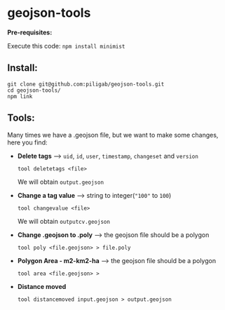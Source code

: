 # geojson-tools

**Pre-requisites:**

Execute this code: `npm install minimist`

## Install:


```
git clone git@github.com:piligab/geojson-tools.git
cd geojson-tools/
npm link
```

## Tools:

Many times we have a .geojson file, but we want to make some changes, here you find:

- **Delete tags**  --> `uid`, `id`, `user`, `timestamp`, `changeset` and `version`

  `tool deletetags <file>`

  We will obtain `output.geojson`	

- **Change a tag value** --> string to integer(`"100"` to `100`)

  `tool changevalue <file>`

  We will obtain `outputcv.geojson`	

- **Change .geojson to .poly** --> the geojson file should be a polygon

  `tool poly <file.geojson> > file.poly`

- **Polygon Area - m2-km2-ha** --> the geojson file should be a polygon

  `tool area <file.geojson> >`

- **Distance moved** 

  `tool distancemoved input.geojson > output.geojson`  	


